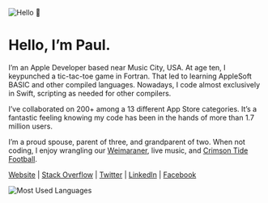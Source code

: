![Hello 👋](https://i.imgur.com/0Lt92dY.jpg)

Hello, I’m Paul.
===

I’m an Apple Developer based near Music City, USA. At age ten, I keypunched a tic-tac-toe game in Fortran. That led to learning AppleSoft BASIC and other compiled languages. Nowadays, I code almost exclusively in Swift, scripting as needed for other compilers.

I’ve collaborated on 200+ among a 13 different App Store categories. It’s a fantastic feeling knowing my code has been in the hands of more than 1.7 million users.

I’m a proud spouse, parent of three, and grandparent of two. When not coding, I enjoy wrangling our [Weimaraner](https://www.akc.org/dog-breeds/weimaraner), live music, and [Crimson Tide Football](https://en.wikipedia.org/wiki/Alabama_Crimson_Tide_football).

[Website](https://adams.io) | 
[Stack Overflow](https://stackoverflow.com/cv/pkadams67) |
[Twitter](https://www.twitter.com/pkadams67) | 
[LinkedIn](https://www.linkedin.com/in/pkadams67) |
[Facebook](http://facebook.com/pkadams67)

![Most Used Languages](https://github-readme-stats.vercel.app/api/top-langs/?username=pkadams67&layout=compact)
